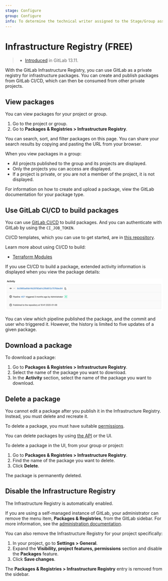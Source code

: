 ```yaml
---
stage: Configure
group: Configure
info: To determine the technical writer assigned to the Stage/Group associated with this page, see https://about.gitlab.com/handbook/engineering/ux/technical-writing/#assignments
---
```


# Infrastructure Registry **(FREE)**

> - [Introduced](https://gitlab.com/groups/gitlab-org/-/epics/3221) in GitLab 13.11.

With the GitLab Infrastructure Registry, you can use GitLab as a private
registry for infrastructure packages. You can create and publish packages from
GitLab CI/CD, which can then be consumed from other private projects.

## View packages

You can view packages for your project or group.

1. Go to the project or group.
1. Go to **Packages & Registries > Infrastructure Registry**.

You can search, sort, and filter packages on this page. You can share your
search results by copying and pasting the URL from your browser.

When you view packages in a group:

- All projects published to the group and its projects are displayed.
- Only the projects you can access are displayed.
- If a project is private, or you are not a member of the project, it is not displayed.

For information on how to create and upload a package, view the GitLab
documentation for your package type.

## Use GitLab CI/CD to build packages

You can use [GitLab CI/CD](../../../ci/README.md) to build packages. And you can
authenticate with GitLab by using the `CI_JOB_TOKEN`.

CI/CD templates, which you can use to get started, are in [this repository](https://gitlab.com/gitlab-org/gitlab/-/tree/master/lib/gitlab/ci/templates).

Learn more about using CI/CD to build:

- [Terraform Modules](../terraform_module_registry/index.md#publish-a-terraform-module-by-using-cicd)

If you use CI/CD to build a package, extended activity information is displayed
when you view the package details:

![Package CI/CD activity](../package_registry/img/package_activity_v12_10.png)

You can view which pipeline published the package, and the commit and user who triggered it. However, the history is limited to five updates of a given package.

## Download a package

To download a package:

1. Go to **Packages & Registries > Infrastructure Registry**.
1. Select the name of the package you want to download.
1. In the **Activity** section, select the name of the package you want to download.

## Delete a package

You cannot edit a package after you publish it in the Infrastructure Registry. Instead, you
must delete and recreate it.

To delete a package, you must have suitable [permissions](../../permissions.md).

You can delete packages by using [the API](../../../api/packages.md#delete-a-project-package) or the UI.

To delete a package in the UI, from your group or project:

1. Go to **Packages & Registries > Infrastructure Registry**.
1. Find the name of the package you want to delete.
1. Click **Delete**.

The package is permanently deleted.

## Disable the Infrastructure Registry

The Infrastructure Registry is automatically enabled.

If you are using a self-managed instance of GitLab, your administrator can remove
the menu item, **Packages & Registries**, from the GitLab sidebar. For more information,
see the [administration documentation](../../../administration/packages/index.md).

You can also remove the Infrastructure Registry for your project specifically:

1. In your project, go to **Settings > General**.
1. Expand the **Visibility, project features, permissions** section and disable the
   **Packages** feature.
1. Click **Save changes**.

The **Packages & Registries > Infrastructure Registry** entry is removed from the sidebar.
